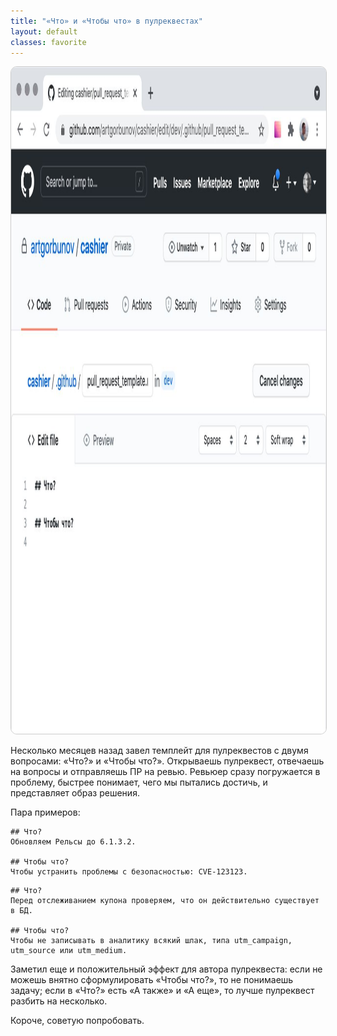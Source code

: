 ```yaml
---
title: "«Что» и «Чтобы что» в пулреквестах"
layout: default
classes: favorite
---
```



<img src="/assets/what-for-what.jpg" width="1280" height="1067" style="border: 1px solid #ccc; border-radius: 10px;" />

Несколько месяцев назад завел темплейт для пулреквестов с двумя вопросами: «Что?» и «Чтобы что?». Открываешь пулреквест, отвечаешь на вопросы и отправляешь ПР на ревью. Ревьюер сразу погружается в проблему, быстрее понимает, чего мы пытались достичь, и представляет образ решения.

Пара примеров:
```
## Что?
Обновляем Рельсы до 6.1.3.2.

## Чтобы что?
Чтобы устранить проблемы с безопасностью: CVE-123123.
```

```
## Что?
Перед отслеживанием купона проверяем, что он действительно существует в БД.

## Чтобы что?
Чтобы не записывать в аналитику всякий шлак, типа utm_campaign, utm_source или utm_medium.
```

Заметил еще и положительный эффект для автора пулреквеста: если не можешь внятно сформулировать «Чтобы что?», то не понимаешь задачу; если в «Что?» есть «А также» и «А еще», то лучше пулреквест разбить на несколько.

Короче, советую попробовать.
